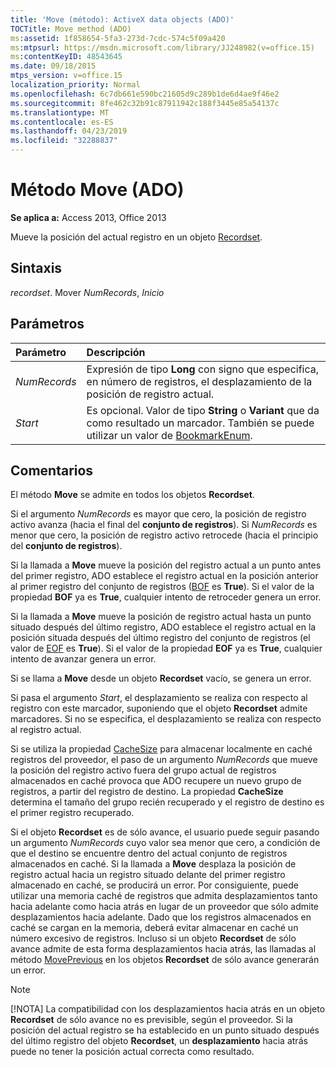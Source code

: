 ```yaml
---
title: 'Move (método): ActiveX data objects (ADO)'
TOCTitle: Move method (ADO)
ms:assetid: 1f858654-5fa3-273d-7cdc-574c5f09a420
ms:mtpsurl: https://msdn.microsoft.com/library/JJ248982(v=office.15)
ms:contentKeyID: 48543645
ms.date: 09/18/2015
mtps_version: v=office.15
localization_priority: Normal
ms.openlocfilehash: 6c7db661e590bc21605d9c289b1de6d4ae9f46e2
ms.sourcegitcommit: 8fe462c32b91c87911942c188f3445e85a54137c
ms.translationtype: MT
ms.contentlocale: es-ES
ms.lasthandoff: 04/23/2019
ms.locfileid: "32288837"
---
```

# <a name="move-method-ado"></a>Método Move (ADO)

**Se aplica a:** Access 2013, Office 2013

Mueve la posición del actual registro en un objeto [Recordset](recordset-object-ado.md).

## <a name="syntax"></a>Sintaxis

*recordset*. Mover *NumRecords*, *Inicio*

## <a name="parameters"></a>Parámetros

|Parámetro|Descripción|
|:--------|:----------|
|*NumRecords* |Expresión de tipo **Long** con signo que especifica, en número de registros, el desplazamiento de la posición de registro actual.|
|*Start* |Es opcional. Valor de tipo **String** o **Variant** que da como resultado un marcador. También se puede utilizar un valor de [BookmarkEnum](bookmarkenum.md).|

## <a name="remarks"></a>Comentarios

El método **Move** se admite en todos los objetos **Recordset**.

Si el argumento *NumRecords* es mayor que cero, la posición de registro activo avanza (hacia el final del **conjunto de registros**). Si *NumRecords* es menor que cero, la posición de registro activo retrocede (hacia el principio del **conjunto de registros**).

Si la llamada a **Move** mueve la posición del registro actual a un punto antes del primer registro, ADO establece el registro actual en la posición anterior al primer registro del conjunto de registros ([BOF](bof-eof-properties-ado.md) es **True**). Si el valor de la propiedad **BOF** ya es **True**, cualquier intento de retroceder genera un error.

Si la llamada a **Move** mueve la posición de registro actual hasta un punto situado después del último registro, ADO establece el registro actual en la posición situada después del último registro del conjunto de registros (el valor de [EOF](bof-eof-properties-ado.md) es **True**). Si el valor de la propiedad **EOF** ya es **True**, cualquier intento de avanzar genera un error.

Si se llama a **Move** desde un objeto **Recordset** vacío, se genera un error.

Si pasa el argumento *Start*, el desplazamiento se realiza con respecto al registro con este marcador, suponiendo que el objeto **Recordset** admite marcadores. Si no se especifica, el desplazamiento se realiza con respecto al registro actual.

Si se utiliza la propiedad [CacheSize](cachesize-property-ado.md) para almacenar localmente en caché registros del proveedor, el paso de un argumento *NumRecords* que mueve la posición del registro activo fuera del grupo actual de registros almacenados en caché provoca que ADO recupere un nuevo grupo de registros, a partir del registro de destino. La propiedad **CacheSize** determina el tamaño del grupo recién recuperado y el registro de destino es el primer registro recuperado.

Si el objeto **Recordset** es de sólo avance, el usuario puede seguir pasando un argumento *NumRecords* cuyo valor sea menor que cero, a condición de que el destino se encuentre dentro del actual conjunto de registros almacenados en caché. Si la llamada a **Move** desplaza la posición de registro actual hacia un registro situado delante del primer registro almacenado en caché, se producirá un error. Por consiguiente, puede utilizar una memoria caché de registros que admita desplazamientos tanto hacia adelante como hacia atrás en lugar de un proveedor que sólo admite desplazamientos hacia adelante. Dado que los registros almacenados en caché se cargan en la memoria, deberá evitar almacenar en caché un número excesivo de registros. Incluso si un objeto **Recordset** de sólo avance admite de esta forma desplazamientos hacia atrás, las llamadas al método [MovePrevious](movefirst-movelast-movenext-and-moveprevious-methods-ado.md) en los objetos **Recordset** de sólo avance generarán un error.


> [!NOTE]
> [!NOTA] La compatibilidad con los desplazamientos hacia atrás en un objeto **Recordset** de sólo avance no es previsible, según el proveedor. Si la posición del actual registro se ha establecido en un punto situado después del último registro del objeto **Recordset**, un **desplazamiento** hacia atrás puede no tener la posición actual correcta como resultado.


